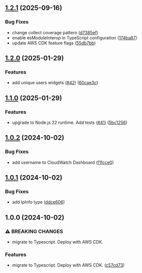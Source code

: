 ## [1.2.1](https://github.com/sturman/ip-address-location-bot/compare/v1.2.0...v1.2.1) (2025-09-16)

### Bug Fixes

* change collect coverage pattern ([d7385ef](https://github.com/sturman/ip-address-location-bot/commit/d7385efa51a190895bdbe780253577289e1582ee))
* enable esModuleInterop in TypeScript configuration ([174ba87](https://github.com/sturman/ip-address-location-bot/commit/174ba87b0f80df1b6d410440db21ca5e7842b522))
* update AWS CDK feature flags ([55db7bb](https://github.com/sturman/ip-address-location-bot/commit/55db7bbfe34630fe23995fa2320e860dc7a9028c))

## [1.2.0](https://github.com/sturman/ip-address-location-bot/compare/v1.1.0...v1.2.0) (2025-01-29)

### Features

* add unique users widgets ([#42](https://github.com/sturman/ip-address-location-bot/issues/42)) ([60cae3c](https://github.com/sturman/ip-address-location-bot/commit/60cae3cb8dacb286b7c027cdc17090f0555bde10))

## [1.1.0](https://github.com/sturman/ip-address-location-bot/compare/v1.0.2...v1.1.0) (2025-01-29)

### Features

* upgrade to Node.js 22 runtime. Add tests ([#41](https://github.com/sturman/ip-address-location-bot/issues/41)) ([5bc1256](https://github.com/sturman/ip-address-location-bot/commit/5bc125603aaa1a94f533658bf8cecba24c76c442))

## [1.0.2](https://github.com/sturman/ip-address-location-bot/compare/v1.0.1...v1.0.2) (2024-10-02)

### Bug Fixes

* add username to CloudWatch Dashboard ([f1fcce0](https://github.com/sturman/ip-address-location-bot/commit/f1fcce0e9a51c6cd64ac3b2747164e01c4dc60a1))

## [1.0.1](https://github.com/sturman/ip-address-location-bot/compare/v1.0.0...v1.0.1) (2024-10-02)

### Bug Fixes

* add IpInfo type ([ddce606](https://github.com/sturman/ip-address-location-bot/commit/ddce6067c2bf035f787da184299f43b9d8901355))

## 1.0.0 (2024-10-02)

### ⚠ BREAKING CHANGES

* migrate to Typescript. Deploy with AWS CDK.

### Features

* migrate to Typescript. Deploy with AWS CDK. ([c57cd73](https://github.com/sturman/ip-address-location-bot/commit/c57cd735ee0793e78565708ac119f1015ac0fae1))
